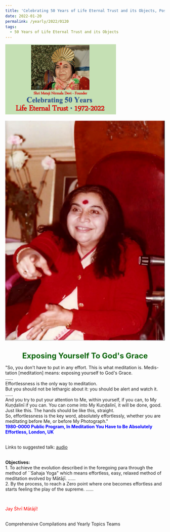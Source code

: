 ```yaml
---
title: 'Celebrating 50 Years of Life Eternal Trust and its Objects, Post 3'
date: 2022-01-20
permalink: /yearly/2022/0120
tags:
  - 50 Years of Life Eternal Trust and its Objects
---
```


<div style="text-align: left"><img src="/images/Celebrating50YearsLET.png" width="350" /></div><br>

<div style="text-align: center"><img src="/images/image884_Usha_Peter_Brownscombe_Collection.png" /></div>

<br>
<p style="color:DarkGreen; text-align:center">
<font size="+2"><b>Exposing Yourself To God's Grace</b><br></font>
</p>

<p>
"So, you don't have to put in any effort. This is what meditation is. Medis-tation [meditation] means: exposing yourself to God's Grace.<br>
......<br>
Effortlessness is the only way to meditation.<br>
But you should not be lethargic about it: you should be alert and watch it.<br>
......<br>
And you try to put your attention to Me, within yourself, if you can, to My Kuṇḍalinī if you can. You can come into My Kuṇḍalinī, it will be done, good. Just like this. The hands should be like this, straight.<br>
So, effortlessness is the key word, absolutely effortlessly, whether you are meditating before Me, or before My Photograph."<br>
<font color="blue"><b>1980-0000 Public Program, In Meditation You Have to Be Absolutely Effortless, London, UK</b></font><br>
</p>

<br>
Links to suggested talk: <a href="https://soundcloud.com/nirmala-vidya-portal/1980-0000-1-how_to_meditate-1"> audio</a><br>
<br>

<p>
<b>Objectives:</b><br>
1. To achieve the evolution described in the foregoing para through the method of ``Sahaja Yoga" which means effortless, easy, relaxed method of meditation evolved by Mātājī. ......<br>
2. By the process, to reach a Zero point where one becomes effortless and starts feeling the play of the supreme. ...... 
</p>

<br>
<p style="color:red;">Jay Śhrī Mātājī!<br></p>

<br>
Comprehensive Compilations and Yearly Topics Teams
